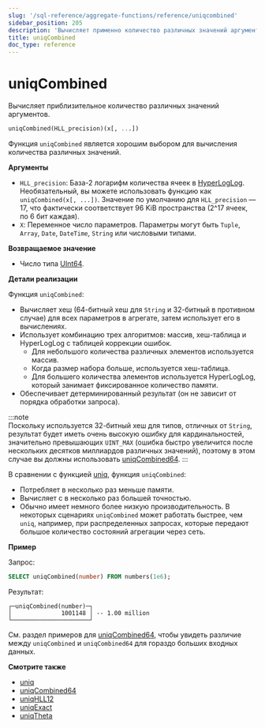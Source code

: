 ```yaml
---
slug: '/sql-reference/aggregate-functions/reference/uniqcombined'
sidebar_position: 205
description: 'Вычисляет применно количество различных значений аргумента.'
title: uniqCombined
doc_type: reference
---
```

# uniqCombined

Вычисляет приблизительное количество различных значений аргументов.

```sql
uniqCombined(HLL_precision)(x[, ...])
```

Функция `uniqCombined` является хорошим выбором для вычисления количества различных значений.

**Аргументы**

- `HLL_precision`: База-2 логарифм количества ячеек в [HyperLogLog](https://en.wikipedia.org/wiki/HyperLogLog). Необязательный, вы можете использовать функцию как `uniqCombined(x[, ...])`. Значение по умолчанию для `HLL_precision` — 17, что фактически соответствует 96 KiB пространства (2^17 ячеек, по 6 бит каждая).
- `X`: Переменное число параметров. Параметры могут быть `Tuple`, `Array`, `Date`, `DateTime`, `String` или числовыми типами.

**Возвращаемое значение**

- Число типа [UInt64](../../../sql-reference/data-types/int-uint.md).

**Детали реализации**

Функция `uniqCombined`:

- Вычисляет хеш (64-битный хеш для `String` и 32-битный в противном случае) для всех параметров в агрегате, затем использует его в вычислениях.
- Использует комбинацию трех алгоритмов: массив, хеш-таблица и HyperLogLog с таблицей коррекции ошибок.
  - Для небольшого количества различных элементов используется массив.
  - Когда размер набора больше, используется хеш-таблица.
  - Для большего количества элементов используется HyperLogLog, который занимает фиксированное количество памяти.
- Обеспечивает детерминированный результат (он не зависит от порядка обработки запроса).

:::note    
Поскольку используется 32-битный хеш для типов, отличных от `String`, результат будет иметь очень высокую ошибку для кардинальностей, значительно превышающих `UINT_MAX` (ошибка быстро увеличится после нескольких десятков миллиардов различных значений), поэтому в этом случае вы должны использовать [uniqCombined64](/sql-reference/aggregate-functions/reference/uniqcombined64).
:::

В сравнении с функцией [uniq](/sql-reference/aggregate-functions/reference/uniq), функция `uniqCombined`:

- Потребляет в несколько раз меньше памяти.
- Вычисляет с в несколько раз большей точностью.
- Обычно имеет немного более низкую производительность. В некоторых сценариях `uniqCombined` может работать быстрее, чем `uniq`, например, при распределенных запросах, которые передают большое количество состояний агрегации через сеть.

**Пример**

Запрос:

```sql
SELECT uniqCombined(number) FROM numbers(1e6);
```

Результат:

```response
┌─uniqCombined(number)─┐
│              1001148 │ -- 1.00 million
└──────────────────────┘
```

См. раздел примеров для [uniqCombined64](/sql-reference/aggregate-functions/reference/uniqcombined64), чтобы увидеть различие между `uniqCombined` и `uniqCombined64` для гораздо больших входных данных.

**Смотрите также**

- [uniq](/sql-reference/aggregate-functions/reference/uniq)
- [uniqCombined64](/sql-reference/aggregate-functions/reference/uniqcombined64)
- [uniqHLL12](/sql-reference/aggregate-functions/reference/uniqhll12)
- [uniqExact](/sql-reference/aggregate-functions/reference/uniqexact)
- [uniqTheta](/sql-reference/aggregate-functions/reference/uniqthetasketch)